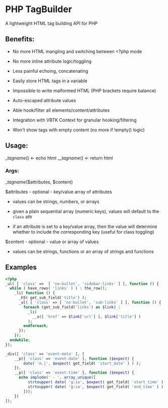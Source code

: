 # PHP TagBuilder
A lightweight HTML tag building API for PHP


## Benefits:

 * No more HTML mangling and switching between <?php mode

 * No more inline attribute logic/toggling
 
 * Less painful echoing, concatenating

 * Easily store HTML tags in a variable
 
 * Impossible to write malformed HTML (PHP brackets require balance)

 * Auto-escaped attribute values

 * Able hook/filter all elements/content/attributes
 
 * Integration with VBTK Context for granular hooking/filtering
 
 * Won't show tags with empty content (no more if !empty() logic)

## Usage:

_*tagname*()   <-  echo html
__*tagname*()  <-  return html


### Args:

_*tagname*($attributes, $content)


$attributes - optional - key/value array of attributes

   * values can be strings, numbers, or arrays

   * given a plain sequential array (numeric keys), values will default to
   the `class` attr

   * if an attribute is set to a key/value array, then the value will determine
   whether to include the corresponding key (useful for class toggling)


$content - optional - value or array of values

   * values can be strings, functions or an array of strings and functions
   
   
## Examples

```php
<?php
_ul( [ 'class' =>  [ 'no-bullet', 'sidebar-links' ] ], function () {
  while ( have_rows( 'links' ) ) : the_row();
    _li( function () {
      _h5( get_sub_field('title') );
      _ul( [ 'class' => [ 'no-bullet', 'sub-links' ] ], function () {
        foreach (get_sub_field('links') as $link) :
          _li(
            __a([ 'href' => $link['url'] ], $link['title'] )
          );
        endforeach;
      });
    });
  endwhile;
});
```

```php
_div([ 'class' => 'event-meta' ], [
    __p([ 'class' => 'event-date' ], function ($expect) {
        date( 'm.j', $expect( get_field( 'start_date' ) ) );
    }),
    __p([ 'class' => 'event-time' ], function ($expect) {
      echo implode(' - ', array_unique([
          strtoupper( date( 'g:ia', $expect( get_field( 'start_time' ) ) ) ),
          strtoupper( date( 'g:ia', $expect( get_field( 'end_time' ) ) ) ),
        ]));
    })
]);
```
